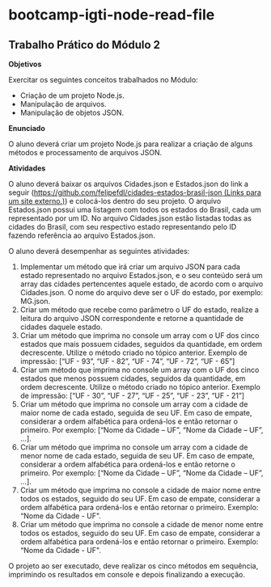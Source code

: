 # bootcamp-igti-node-read-file
## Trabalho Prático do Módulo 2
**Objetivos**

Exercitar os seguintes conceitos trabalhados no Módulo:

-   Criação de um projeto Node.js.
-   Manipulação de arquivos.
-   Manipulação de objetos JSON.

**Enunciado**

O aluno deverá criar um projeto Node.js para realizar a criação de alguns métodos e processamento de arquivos JSON.

**Atividades**

O aluno deverá baixar os arquivos Cidades.json e Estados.json do link a seguir ([https://github.com/felipefdl/cidades-estados-brasil-json (Links para um site externo.)](https://github.com/felipefdl/cidades-estados-brasil-json)) e colocá-los dentro do seu projeto. O arquivo Estados.json possui uma listagem com todos os estados do Brasil, cada um representado por um ID. No arquivo Cidades.json estão listadas todas as cidades do Brasil, com seu respectivo estado representando pelo ID fazendo referência ao arquivo Estados.json.

O aluno deverá desempenhar as seguintes atividades:

1.  Implementar um método que irá criar um arquivo JSON para cada estado representado no arquivo Estados.json, e o seu conteúdo será um array das cidades pertencentes aquele estado, de acordo com o arquivo Cidades.json. O nome do arquivo deve ser o UF do estado, por exemplo: MG.json.
2.  Criar um método que recebe como parâmetro o UF do estado, realize a leitura do arquivo JSON correspondente e retorne a quantidade de cidades daquele estado.
3.  Criar um método que imprima no console um array com o UF dos cinco estados que mais possuem cidades, seguidos da quantidade, em ordem decrescente. Utilize o método criado no tópico anterior. Exemplo de impressão: [“UF - 93”, “UF - 82”, “UF - 74”, “UF - 72”, “UF - 65”]
4.  Criar um método que imprima no console um array com o UF dos cinco estados que menos possuem cidades, seguidos da quantidade, em ordem decrescente. Utilize o método criado no tópico anterior. Exemplo de impressão: [“UF - 30”, “UF - 27”, “UF - 25”, “UF - 23”, “UF - 21”]
5.  Criar um método que imprima no console um array com a cidade de maior nome de cada estado, seguida de seu UF. Em caso de empate, considerar a ordem alfabética para ordená-los e então retornar o primeiro. Por exemplo: [“Nome da Cidade – UF”, “Nome da Cidade – UF”, ...].
6.  Criar um método que imprima no console um array com a cidade de menor nome de cada estado, seguida de seu UF. Em caso de empate, considerar a ordem alfabética para ordená-los e então retorne o primeiro. Por exemplo: [“Nome da Cidade – UF”, “Nome da Cidade – UF”, ...].
7.  Criar um método que imprima no console a cidade de maior nome entre todos os estados, seguido do seu UF. Em caso de empate, considerar a ordem alfabética para ordená-los e então retornar o primeiro. Exemplo: “Nome da Cidade - UF".
8.  Criar um método que imprima no console a cidade de menor nome entre todos os estados, seguido do seu UF. Em caso de empate, considerar a ordem alfabética para ordená-los e então retornar o primeiro. Exemplo: “Nome da Cidade - UF".

O projeto ao ser executado, deve realizar os cinco métodos em sequência, imprimindo os resultados em console e depois finalizando a execução.